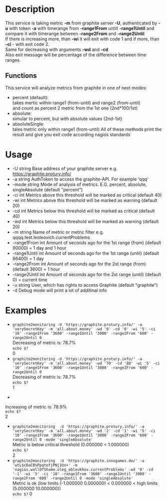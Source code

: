 # Description

This service is taking metric **-m** from graphite server **-U**, authenticated by **-u** with token **-a** with timerange from **-range1From** untill **-range1Until** and compare it with timerange between **-range2From** and **-range2Until**  
If there is increasing more, than **-wi** it will exit with code 1 and if more, than **-ci** - with exit code 2.  
Same for decreasing with arguments **-wd** and **-cd**  
Also exit message will be percentage of the difference between time ranges.  

## Functions
This service will analyze metrics from graphite in one of next modes:
- percent (default):  
	takes mertic within range1 (from-until) and range2 (from-until)  
	and count as percent 2 metric from the 1st one (2nd*100/1st)
- absolute:  
	simular to percent, but with absolute values (2nd-1st)
- absoluteSingle:  
	tales metric only within range1 (from-until)
All of these methods print the result and give you exit code according nagios standards


# Usage
- -U string
        Base address of your graphite server e.g. https://graphite.protury.info/
- -a string
        AuthToken to access the graphite-API. For example 'qqq'
- -mode string
      	Mode of analysis of metrics. E.G. percent, absolute, singleAbsolute (default "percent")
- -ci int
        Metrics above this threshold will be marked as critical (default 40)
- -wi int
        Metrics above this threshold will be marked as warning (default 20)
- -cd int
        Metrics below this threshold will be marked as critical (default 40)
- -wd int
        Metrics below this threshold will be marked as warning (default 20)
- -m string
        Name of metric or metric filter e.g. qqqq.test.leoleovich.currentProblems
- -range1From int
    	Amount of seconds ago for the 1st range (from) (default 90000) = 1 day and 1 hour
- -range1Until int
    	Amount of seconds ago for the 1st range (until) (default 86400) = 1 day
- -range2From int
    	Amount of seconds ago for the 2st range (from) (default 3600) = 1 hour
- -range2Until int
    	Amount of seconds ago for the 2st range (until) (default 0) = current time
- -u string
    	User, which has rights to access Graphite (default "graphite")
- -d	Debug mode will print a lot of additinal info

# Examples
- ```graphite2monitoring -U 'https://graphite.protury.info/' -a 'verySecretKey' -m 'all.about.money' -wd '0' -cd '0' -wi '5' -ci '10' -range1From '3600' -range1Until '3000' -range2From '600' -range2Until 0```  
Decreasing of metric is: 78.7%  
```echo $?```  
0
- ```graphite2monitoring -U 'https://graphite.protury.info/' -a 'verySecretKey' -m 'all.about.money' -wd '70' -cd '80' -wi '5' -ci '10' -range1From '3600' -range1Until '3000' -range2From '600' -range2Until 0```  
Decreasing of metric is: 78.7%  
```echo $?```  
1
- ```graphite2monitoring -U 'https://graphite.protury.info/' -a 'verySecretKey' -m 'all.about.money' -wd '5' -cd '10'  
Increasing of metric is: 78.9%  
```echo $?```  
2
- ```graphite2monitoring  -U 'https://graphite.protury.info/' -a 'verySecretKey' -m 'all.about.money' -wd '2' -cd '1' -wi '5' -ci '10' -range1From '3600' -range1Until '3000' -range2From '600' -range2Until 0 -mode 'singleAbsolute'```  
Metric is below critical threshold (0.000000 < 1.000000)  
```echo $?```  
2
- ```graphite2monitoring  -U 'https://graphite.innogames.de/' -a 'wtL$cDaCB%PpqtofjPNj1Ux+' -m 'nagios.wallOfShame.oleg_obleukhov.currentProblems' -wd '0' -cd '-1' -wi '5' -ci '10' -range1From '3600' -range1Until '3000' -range2From '600' -range2Until 0 -mode 'singleAbsolute'```  
Metric is ok (low limits (-1.000000 0.000000) < 0.000000 < high limits (5.000000 10.000000))  
```echo $?```
0